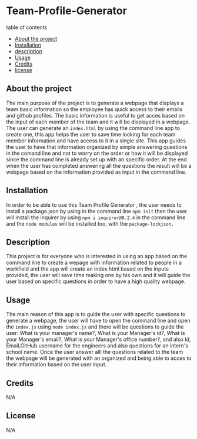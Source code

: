 # Team-Profile-Generator

table of contents
  - [About the project](#abouttheproject)
  - [Installation](#installation)
  - [description](#description)
  - [Usage](#usage)
  - [Credits](#credits)
  - [license](#license)

## About the project 
The main purpose of the project is to generate a webpage that displays a team basic information so the employee has quick access to their emails and github profiles. The basic information is useful to get acces based on the input of each member of the team and it will be displayed in a webpage. The user can generate an `index.html` by using the command line app to create one, this app helps the user to save time looking for each team member information and have access to it in a single site. This app guides the user to have that information organized by simple answering questions in the comand line and not to worry on the order or how it will be displayed since the command line is already set up with an specific order. At the end when the user has completed answering all the questions the result will be a webpage based on the information provided as input in the command line.

## Installation 

In order to be able to use this Team Profile Generator , the user needs to install a package.json by using in the command line `npm init` then the user will install the inquirer by using `npm i inquirer@8.2.4` in the command line and the `node modules` will be installed too, with the `package-lockjson.` 

## Description 

This project is for everyone who is interested in using an app based on the command line to create a wepage with information related to people in a workfield  and the app will create an index.html based on the inputs provided, the user will save time making one by his own and it will guide the user based on specific questions in order to have a high quality webpage.

## Usage 

The main reason of this app is to guide the user with specific questions to generate a webpage, the user will have to open the command line and open the `index.js` using `node index.js` and there will be questions to guide the user: What is your manager's name?, What is your Manager's id?, What is your Manager's email?, What is your Manager's office number?, and also Id, Email,GitHub username for the engineers and also questions for an intern's school name. Once the user answer alll the questions related to the team the webpage will be generated with an organized and being able to acces to their information based on the user input.

## Credits 

N/A

## License 
N/A
